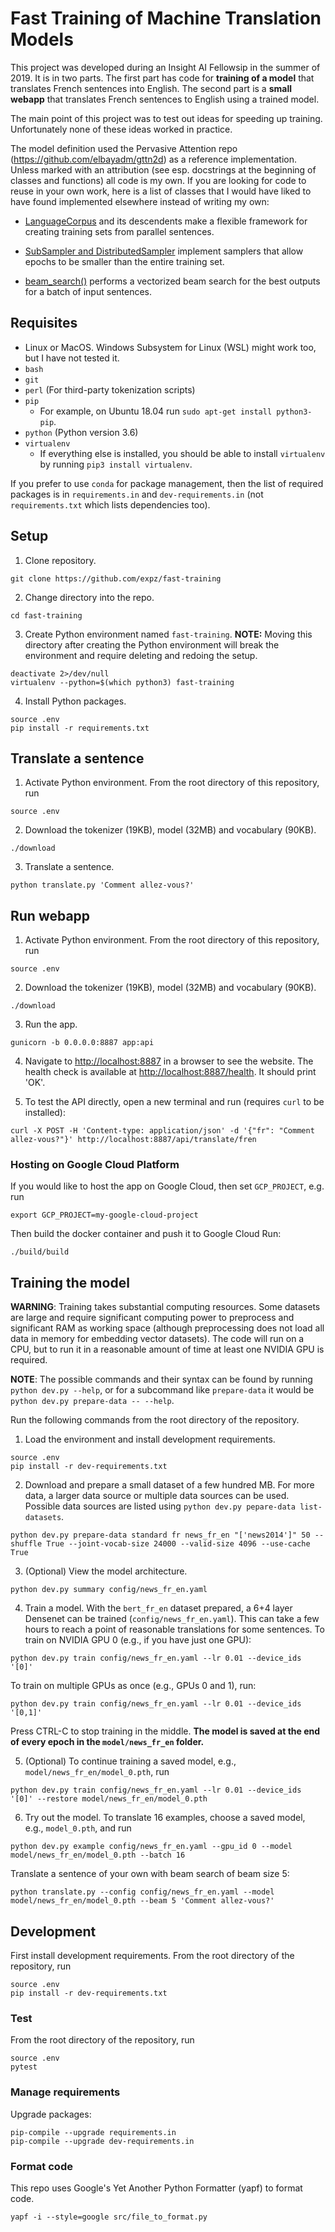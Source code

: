 # Fast Training of Machine Translation Models

This project was developed during an Insight AI Fellowsip in the summer of 2019. It is in two parts. The first part has code for __training of a model__ that translates French sentences into English. The second part is a __small webapp__ that translates French sentences to English using a trained model.

The main point of this project was to test out ideas for speeding up training. Unfortunately none of these ideas worked in practice.

The model definition used the Pervasive Attention repo (https://github.com/elbayadm/gttn2d) as a reference implementation. Unless marked with an attribution (see esp. docstrings at the beginning of classes and functions) all code is my own. If you are looking for code to reuse in your own work, here is a list of classes that I would have liked to have found implemented elsewhere instead of writing my own:

* [LanguageCorpus](https://github.com/expz/fast-training/blob/master/src/corpus.py) and its descendents make a flexible framework for creating training sets from parallel sentences.

* [SubSampler and DistributedSampler](https://github.com/expz/fast-training/blob/master/src/dataloader.py) implement samplers that allow epochs to be smaller than the entire training set.

* [beam_search()](https://github.com/expz/fast-training/blob/master/src/evaluate.py) performs a vectorized beam search for the best outputs for a batch of input sentences.

## Requisites

- Linux or MacOS. Windows Subsystem for Linux (WSL) might work too, but I have not tested it.
- `bash`
- `git`
- `perl` (For third-party tokenization scripts)
- `pip`
  * For example, on Ubuntu 18.04 run `sudo apt-get install python3-pip`.
- `python` (Python version 3.6)
- `virtualenv`
  * If everything else is installed, you should be able to install `virtualenv` by running `pip3 install virtualenv`.

If you prefer to use `conda` for package management, then the list of required packages is in `requirements.in` and `dev-requirements.in` (not `requirements.txt` which lists dependencies too).

## Setup

1. Clone repository.
```
git clone https://github.com/expz/fast-training
```

2. Change directory into the repo.
```
cd fast-training
```

3. Create Python environment named `fast-training`. __NOTE:__ Moving this directory after creating the Python environment will break the environment and require deleting and redoing the setup.
```
deactivate 2>/dev/null
virtualenv --python=$(which python3) fast-training
```

4. Install Python packages.
```
source .env
pip install -r requirements.txt
```

## Translate a sentence

1. Activate Python environment. From the root directory of this repository, run
```
source .env
```

2. Download the tokenizer (19KB), model (32MB) and vocabulary (90KB).
```
./download
```

3. Translate a sentence.
```
python translate.py 'Comment allez-vous?'
```

## Run webapp

1. Activate Python environment. From the root directory of this repository, run
```
source .env
```

2. Download the tokenizer (19KB), model (32MB) and vocabulary (90KB).
```
./download
```

3. Run the app.
```
gunicorn -b 0.0.0.0:8887 app:api
```

4. Navigate to [http://localhost:8887](http://localhost:8887) in a browser to see the website. The health check is available at [http://localhost:8887/health](http://localhost:8887/health). It should print 'OK'.

5. To test the API directly, open a new terminal and run (requires `curl` to be installed):
```
curl -X POST -H 'Content-type: application/json' -d '{"fr": "Comment allez-vous?"}' http://localhost:8887/api/translate/fren
```

### Hosting on Google Cloud Platform

If you would like to host the app on Google Cloud, then set `GCP_PROJECT`, e.g. run
```
export GCP_PROJECT=my-google-cloud-project
```
Then build the docker container and push it to Google Cloud Run:
```
./build/build
```

## Training the model

__WARNING__: Training takes substantial computing resources. Some datasets are large and require significant computing power to preprocess and significant RAM as working space (although preprocessing does not load all data in memory for embedding vector datasets). The code will run on a CPU, but to run it in a reasonable amount of time at least one NVIDIA GPU is required.

__NOTE__: The possible commands and their syntax can be found by running `python dev.py --help`, or for a subcommand like `prepare-data` it would be `python dev.py prepare-data -- --help`.

Run the following commands from the root directory of the repository.

1. Load the environment and install development requirements.
```
source .env
pip install -r dev-requirements.txt
```

2. Download and prepare a small dataset of a few hundred MB. For more data, a larger data source or multiple data sources can be used. Possible data sources are listed using `python dev.py pepare-data list-datasets`.
```
python dev.py prepare-data standard fr news_fr_en "['news2014']" 50 --shuffle True --joint-vocab-size 24000 --valid-size 4096 --use-cache True
```

3. (Optional) View the model architecture.
```
python dev.py summary config/news_fr_en.yaml
```

4. Train a model. With the `bert_fr_en` dataset prepared, a 6+4 layer Densenet can be trained (`config/news_fr_en.yaml`). This can take a few hours to reach a point of reasonable translations for some sentences. To train on NVIDIA GPU 0 (e.g., if you have just one GPU):
```
python dev.py train config/news_fr_en.yaml --lr 0.01 --device_ids '[0]'
```
To train on multiple GPUs as once (e.g., GPUs 0 and 1), run:
```
python dev.py train config/news_fr_en.yaml --lr 0.01 --device_ids '[0,1]'
```
Press CTRL-C to stop training in the middle. __The model is saved at the end of every epoch in the `model/news_fr_en` folder.__

5. (Optional) To continue training a saved model, e.g., `model/news_fr_en/model_0.pth`, run
```
python dev.py train config/news_fr_en.yaml --lr 0.01 --device_ids '[0]' --restore model/news_fr_en/model_0.pth
```

6. Try out the model. To translate 16 examples, choose a saved model, e.g., `model_0.pth`, and run
```
python dev.py example config/news_fr_en.yaml --gpu_id 0 --model model/news_fr_en/model_0.pth --batch 16
```
Translate a sentence of your own with beam search of beam size 5:
```
python translate.py --config config/news_fr_en.yaml --model model/news_fr_en/model_0.pth --beam 5 'Comment allez-vous?'
```

## Development

First install development requirements. From the root directory of the repository, run
```
source .env
pip install -r dev-requirements.txt
```

### Test

From the root directory of the repository, run
```
source .env
pytest
```

### Manage requirements

Upgrade packages:
```
pip-compile --upgrade requirements.in
pip-compile --upgrade dev-requirements.in
```

### Format code

This repo uses Google's Yet Another Python Formatter (yapf) to format code.
```
yapf -i --style=google src/file_to_format.py
```
